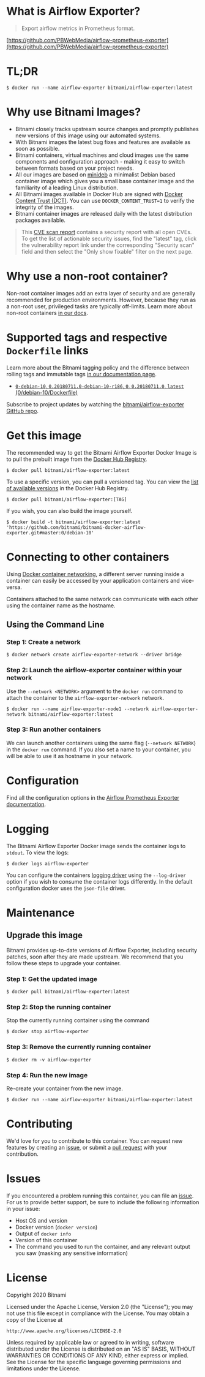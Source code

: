 # What is Airflow Exporter?

> Export airflow metrics in Prometheus format.

[https://github.com/PBWebMedia/airflow-prometheus-exporter](https://github.com/PBWebMedia/airflow-prometheus-exporter)

# TL;DR

```console
$ docker run --name airflow-exporter bitnami/airflow-exporter:latest
```

# Why use Bitnami Images?

* Bitnami closely tracks upstream source changes and promptly publishes new versions of this image using our automated systems.
* With Bitnami images the latest bug fixes and features are available as soon as possible.
* Bitnami containers, virtual machines and cloud images use the same components and configuration approach - making it easy to switch between formats based on your project needs.
* All our images are based on [minideb](https://github.com/bitnami/minideb) a minimalist Debian based container image which gives you a small base container image and the familiarity of a leading Linux distribution.
* All Bitnami images available in Docker Hub are signed with [Docker Content Trust (DCT)](https://docs.docker.com/engine/security/trust/content_trust/). You can use `DOCKER_CONTENT_TRUST=1` to verify the integrity of the images.
* Bitnami container images are released daily with the latest distribution packages available.

> This [CVE scan report](https://quay.io/repository/bitnami/airflow-exporter?tab=tags) contains a security report with all open CVEs. To get the list of actionable security issues, find the "latest" tag, click the vulnerability report link under the corresponding "Security scan" field and then select the "Only show fixable" filter on the next page.

# Why use a non-root container?

Non-root container images add an extra layer of security and are generally recommended for production environments. However, because they run as a non-root user, privileged tasks are typically off-limits. Learn more about non-root containers [in our docs](https://docs.bitnami.com/tutorials/work-with-non-root-containers/).

# Supported tags and respective `Dockerfile` links

Learn more about the Bitnami tagging policy and the difference between rolling tags and immutable tags [in our documentation page](https://docs.bitnami.com/tutorials/understand-rolling-tags-containers/).


* [`0-debian-10`, `0.20180711.0-debian-10-r186`, `0`, `0.20180711.0`, `latest` (0/debian-10/Dockerfile)](https://github.com/bitnami/bitnami-docker-airflow-exporter/blob/0.20180711.0-debian-10-r186/0/debian-10/Dockerfile)

Subscribe to project updates by watching the [bitnami/airflow-exporter GitHub repo](https://github.com/bitnami/bitnami-docker-airflow-exporter).

# Get this image

The recommended way to get the Bitnami Airflow Exporter Docker Image is to pull the prebuilt image from the [Docker Hub Registry](https://hub.docker.com/r/bitnami/airflow-exporter).

```console
$ docker pull bitnami/airflow-exporter:latest
```

To use a specific version, you can pull a versioned tag. You can view the [list of available versions](https://hub.docker.com/r/bitnami/airflow-exporter/tags/) in the Docker Hub Registry.

```console
$ docker pull bitnami/airflow-exporter:[TAG]
```

If you wish, you can also build the image yourself.

```console
$ docker build -t bitnami/airflow-exporter:latest 'https://github.com/bitnami/bitnami-docker-airflow-exporter.git#master:0/debian-10'
```

# Connecting to other containers

Using [Docker container networking](https://docs.docker.com/engine/userguide/networking/), a different server running inside a container can easily be accessed by your application containers and vice-versa.

Containers attached to the same network can communicate with each other using the container name as the hostname.

## Using the Command Line

### Step 1: Create a network

```console
$ docker network create airflow-exporter-network --driver bridge
```

### Step 2: Launch the airflow-exporter container within your network

Use the `--network <NETWORK>` argument to the `docker run` command to attach the container to the `airflow-exporter-network` network.

```console
$ docker run --name airflow-exporter-node1 --network airflow-exporter-network bitnami/airflow-exporter:latest
```

### Step 3: Run another containers

We can launch another containers using the same flag (`--network NETWORK`) in the `docker run` command. If you also set a name to your container, you will be able to use it as hostname in your network.

# Configuration

Find all the configuration options in the [Airflow Prometheus Exporter documentation](https://github.com/PBWebMedia/airflow-prometheus-exporter#run).

# Logging

The Bitnami Airflow Exporter Docker image sends the container logs to `stdout`. To view the logs:

```console
$ docker logs airflow-exporter
```

You can configure the containers [logging driver](https://docs.docker.com/engine/admin/logging/overview/) using the `--log-driver` option if you wish to consume the container logs differently. In the default configuration docker uses the `json-file` driver.

# Maintenance

## Upgrade this image

Bitnami provides up-to-date versions of Airflow Exporter, including security patches, soon after they are made upstream. We recommend that you follow these steps to upgrade your container.

### Step 1: Get the updated image

```console
$ docker pull bitnami/airflow-exporter:latest
```

### Step 2: Stop the running container

Stop the currently running container using the command

```console
$ docker stop airflow-exporter
```

### Step 3: Remove the currently running container

```console
$ docker rm -v airflow-exporter
```

### Step 4: Run the new image

Re-create your container from the new image.

```console
$ docker run --name airflow-exporter bitnami/airflow-exporter:latest
```

# Contributing

We'd love for you to contribute to this container. You can request new features by creating an [issue](https://github.com/bitnami/bitnami-docker-airflow-exporter/issues), or submit a [pull request](https://github.com/bitnami/bitnami-docker-airflow-exporter/pulls) with your contribution.

# Issues

If you encountered a problem running this container, you can file an [issue](https://github.com/bitnami/bitnami-docker-airflow-exporter/issues/new). For us to provide better support, be sure to include the following information in your issue:

- Host OS and version
- Docker version (`docker version`)
- Output of `docker info`
- Version of this container
- The command you used to run the container, and any relevant output you saw (masking any sensitive information)

# License

Copyright 2020 Bitnami

Licensed under the Apache License, Version 2.0 (the "License");
you may not use this file except in compliance with the License.
You may obtain a copy of the License at

    http://www.apache.org/licenses/LICENSE-2.0

Unless required by applicable law or agreed to in writing, software
distributed under the License is distributed on an "AS IS" BASIS,
WITHOUT WARRANTIES OR CONDITIONS OF ANY KIND, either express or implied.
See the License for the specific language governing permissions and
limitations under the License.
